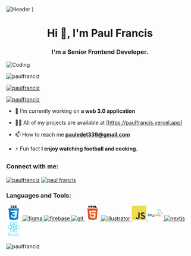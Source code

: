 ![Header](https://github.com/PaulFranciz/PaulFranciz/assets/112461104/c0c44a12-7c6f-4486-9c1c-315c8c44ab02)
)
<h1 align="center">Hi 👋, I'm Paul Francis</h1>
<h3 align="center">I'm a Senior Frontend Developer.</h3>
<img src='https://user-images.githubusercontent.com/115187902/230700872-d5f44b85-56c7-4e27-80a4-6e2db901e60c.gif'width="400" border-radius="10px" alt="Coding" />

<p align="left"> <img src="https://komarev.com/ghpvc/?username=paulfranciz&label=Profile%20views&color=0e75b6&style=flat" alt="paulfranciz" /> </p>

<p align="left"> <a href="https://github.com/ryo-ma/github-profile-trophy"><img src="https://github-profile-trophy.vercel.app/?username=paulfranciz" alt="paulfranciz" /></a> </p>

<p align="left"> <a href="https://twitter.com/paulfranciz" target="blank"><img src="https://img.shields.io/twitter/follow/paulfranciz?logo=twitter&style=for-the-badge" alt="paulfranciz" /></a> </p>

- 🔭 I’m currently working on **a web 3.0 application**

- 👨‍💻 All of my projects are available at [https://paulfrancis.vercel.app]

- 📫 How to reach me **pauledet339@gmail.com**

- ⚡ Fun fact **I enjoy watching football and cooking.**

<h3 align="left">Connect with me:</h3>
<p align="left">
<a href="https://twitter.com/paulfranciz" target="blank"><img align="center" src="https://raw.githubusercontent.com/rahuldkjain/github-profile-readme-generator/master/src/images/icons/Social/twitter.svg" alt="paulfranciz" height="30" width="40" /></a>
<a href="https://linkedin.com/in/paul francis" target="blank"><img align="center" src="https://raw.githubusercontent.com/rahuldkjain/github-profile-readme-generator/master/src/images/icons/Social/linked-in-alt.svg" alt="paul francis" height="30" width="40" /></a>
</p>

<h3 align="left">Languages and Tools:</h3>
<p align="left"> <a href="https://www.w3schools.com/css/" target="_blank" rel="noreferrer"> <img src="https://raw.githubusercontent.com/devicons/devicon/master/icons/css3/css3-original-wordmark.svg" alt="css3" width="40" height="40"/> </a> <a href="https://www.figma.com/" target="_blank" rel="noreferrer"> <img src="https://www.vectorlogo.zone/logos/figma/figma-icon.svg" alt="figma" width="40" height="40"/> </a> <a href="https://firebase.google.com/" target="_blank" rel="noreferrer"> <img src="https://www.vectorlogo.zone/logos/firebase/firebase-icon.svg" alt="firebase" width="40" height="40"/> </a> <a href="https://git-scm.com/" target="_blank" rel="noreferrer"> <img src="https://www.vectorlogo.zone/logos/git-scm/git-scm-icon.svg" alt="git" width="40" height="40"/> </a> <a href="https://www.w3.org/html/" target="_blank" rel="noreferrer"> <img src="https://raw.githubusercontent.com/devicons/devicon/master/icons/html5/html5-original-wordmark.svg" alt="html5" width="40" height="40"/> </a> <a href="https://www.adobe.com/in/products/illustrator.html" target="_blank" rel="noreferrer"> <img src="https://www.vectorlogo.zone/logos/adobe_illustrator/adobe_illustrator-icon.svg" alt="illustrator" width="40" height="40"/> </a> <a href="https://developer.mozilla.org/en-US/docs/Web/JavaScript" target="_blank" rel="noreferrer"> <img src="https://raw.githubusercontent.com/devicons/devicon/master/icons/javascript/javascript-original.svg" alt="javascript" width="40" height="40"/> </a> <a href="https://www.mysql.com/" target="_blank" rel="noreferrer"> <img src="https://raw.githubusercontent.com/devicons/devicon/master/icons/mysql/mysql-original-wordmark.svg" alt="mysql" width="40" height="40"/> </a> <a href="https://nextjs.org/" target="_blank" rel="noreferrer"> <img src="https://cdn.worldvectorlogo.com/logos/nextjs-2.svg" alt="nextjs" width="40" height="40"/> </a> <a href="https://reactjs.org/" target="_blank" rel="noreferrer"> <img src="https://raw.githubusercontent.com/devicons/devicon/master/icons/react/react-original-wordmark.svg" alt="react" width="40" height="40"/> </a> </p>

<p><img align="center" src="https://github-readme-stats.vercel.app/api/top-langs?username=paulfranciz&show_icons=true&locale=en&layout=compact" alt="paulfranciz" /></p>

